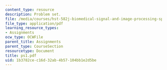 ```yaml
---
content_type: resource
description: Problem set.
file: /media/courses/hst-582j-biomedical-signal-and-image-processing-spring-2007/1b3782cec16d32ab4b57104bb1e2d5be_ps1.pdf
file_type: application/pdf
learning_resource_types:
- Assignments
ocw_type: OCWFile
parent_title: Assignments
parent_type: CourseSection
resourcetype: Document
title: ps1.pdf
uid: 1b3782ce-c16d-32ab-4b57-104bb1e2d5be
---
```

